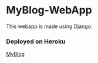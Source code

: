 # MyBlog-WebApp
This webapp is made using Django.

### Deployed on Heroku

[MyBlog](https://myblog-djangoapp.herokuapp.com)
